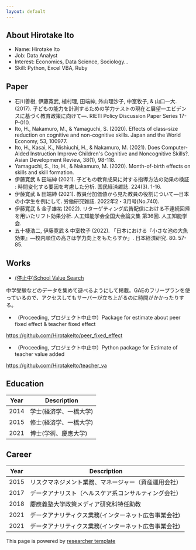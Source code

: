 ```yaml
---
layout: default
---
```


## About Hirotake Ito


* Name: Hirotake Ito
* Job: Data Analyst
* Interest: Economics, Data Science, Sociology...
* Skill: Python, Excel VBA, Ruby


## Paper

* 石川善樹, 伊藤寛武, 植村理, 田端紳, 外山理沙子, 中室牧子, & 山口一大. (2017). 子どもの能力を計測するための学力テストの現在と展望―エビデンスに基づく教育政策に向けて―. RIETI Policy Discussion Paper Series 17-P-010.
* Ito, H., Nakamuro, M., & Yamaguchi, S. (2020). Effects of class-size reduction on cognitive and non-cognitive skills. Japan and the World Economy, 53, 100977.
* Ito, H., Kasai, K., Nishiuchi, H., & Nakamuro, M. (2021). Does Computer-Aided Instruction Improve Children's Cognitive and Noncognitive Skills?. Asian Development Review, 38(1), 98-118.
* Yamaguchi, S., Ito, H., & Nakamuro, M. (2020). Month-of-birth effects on skills and skill formation.
* 伊藤寛武 & 田端紳 (2021). 子どもの教育成果に対する指導方法の効果の検証 : 時間変化する要因を考慮した分析. 国民経済雑誌. 224(3). 1-16.
* 伊藤寛武 & 田端紳 (2021). 教員付加価値から見た教員の役割について―日本の小学生を例にして. 労働研究雑誌. 2022年2・3月号(No.740).
* 伊藤寛武 & 金子雄祐 (2022). リターゲティング広告配信における不連続回帰を用いたリフト効果分析. 人工知能学会全国大会論文集 第36回. 人工知能学会.
* 五十棲浩二, 伊藤寛武 & 中室牧子 (2022). 「日本における『小さな池の大魚効果』―校内順位の高さは学力向上をもたらすか」. 日本経済研究. 80. 57-85.

## Works
* [(停止中)School Value Search](https://chujuwave.uc.r.appspot.com/)

中学受験などのデータを集めて遊べるようにして掲載。GAEのフリープランを使っているので、アクセスしてもサーバーが立ち上がるのに時間がかかったりする。

* （Proceeding, プロジェクト中止中）Package for estimate about peer fixed effect & teacher fixed effect

https://github.com/HirotakeIto/peer_fixed_effect

* （Proceeding, プロジェクト中止中）Python package for Estimate of teacher value added

https://github.com/HirotakeIto/teacher_va

## Education

Year | Description
-----|-------
2014 | 学士(経済学、一橋大学)
2015 | 修士(経済学、一橋大学)
2021 | 博士(学術、慶應大学)


## Career

Year | Description
-----|-------
2015 | リスクマネジメント業務、マネージャー（資産運用会社）
2017 | データアナリスト（ヘルスケア系コンサルティング会社）
2018 | 慶應義塾大学政策メディア研究科特任助教
2021 | データアナリティクス業務(インターネット広告事業会社)
2021 | データアナリティクス業務(インターネット広告事業会社)


This page is powered by [researcher template](https://github.com/ankitsultana/researcher)

